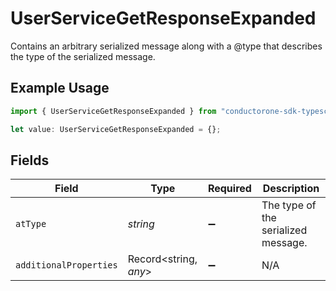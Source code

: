 # UserServiceGetResponseExpanded

Contains an arbitrary serialized message along with a @type that describes the type of the serialized message.

## Example Usage

```typescript
import { UserServiceGetResponseExpanded } from "conductorone-sdk-typescript/sdk/models/shared";

let value: UserServiceGetResponseExpanded = {};
```

## Fields

| Field                               | Type                                | Required                            | Description                         |
| ----------------------------------- | ----------------------------------- | ----------------------------------- | ----------------------------------- |
| `atType`                            | *string*                            | :heavy_minus_sign:                  | The type of the serialized message. |
| `additionalProperties`              | Record<string, *any*>               | :heavy_minus_sign:                  | N/A                                 |